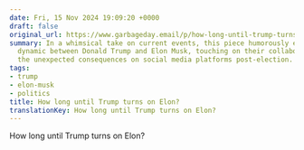 ```yaml
---
date: Fri, 15 Nov 2024 19:09:20 +0000
draft: false
original_url: https://www.garbageday.email/p/how-long-until-trump-turns-on-elon
summary: In a whimsical take on current events, this piece humorously explores the
  dynamic between Donald Trump and Elon Musk, touching on their collaboration and
  the unexpected consequences on social media platforms post-election.
tags:
- trump
- elon-musk
- politics
title: How long until Trump turns on Elon?
translationKey: How long until Trump turns on Elon?
---
```


How long until Trump turns on Elon?